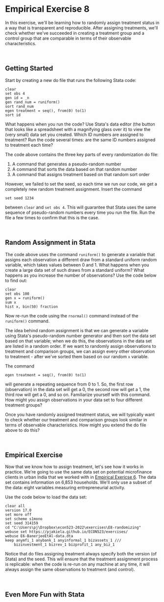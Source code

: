 # Empirical Exercise 8

In this exercise, we'll be learning how to randomly assign treatment status in a way 
that is transparent and reproducible.  After assigning treatments, we'll check 
whether we've succeeded in creating a treatment group and a control group 
that are comparable in terms of their observable characteristics.  

<br>

## Getting Started

Start by creating a new do file that runs the following Stata code:
```
clear
set obs 4
gen id = _n 
gen rand_num = runiform()
sort rand_num
egen treatment = seq(), from(0) to(1)
sort id
```
What happens when you run the code?  Use Stata's data editor (the button that looks like 
a spreadsheet with a magnifying glass over it) to view the (very small) data set you 
created.  Which ID numbers are assigned to treatment?  Run the code several times:  are 
the same ID numbers assigned to treatment each time?  

The code above contains the three key parts of every randomization do file:  

1. A command that generates a pseudo-random number 
2. A command that sorts the data based on that random number
3. A command that assigns treatment based on that random sort order

However, we failed to set the seed, so each time we run our code, we get a 
completely new random treatment assignment.  Insert the command 
```
set seed 1234 
```
between `clear` and `set obs 4`.  This will guarantee that Stata uses the 
same sequence of pseudo-random numbers every time you run the file.  Run the file 
a few times to confirm that this is the case. 

<br>

## Random Assignment in Stata

The code above uses the command `runiform()` to generate a variable that assigns 
each observation a different draw from a standard uniform random variable, which 
takes values between 0 and 1.  What happens when you create a large data set of such 
draws from a standard uniform?  What happens as you increase the number 
of observations?  Use the code below to find out:
```
clear
set obs 100
gen x = runiform()
sum x
hist x, bin(50) fraction
```
Now re-run the code using the `rnormal()` command instead of the `runiform()` command.  

The idea behind random assignment is that we can generate a variable 
using Stata's pseudo-random number generator and then sort the data set based on that 
variable; when we do this, the observations in the data set are listed in a 
random order.  If we want to randomly assign observations to treatment and comparison groups, 
we can assign every other observation to treatment - after we've sorted them based on 
our random `x` variable.

The command 
```
egen treatment = seq(), from(0) to(1)
``` 
will generate a repeating sequence from 0 to 1.  So, the first row (observation) in 
the data set will get a 0, the second row will get a 1, the third row will get a 0, 
and so on.  Familiarize yourself with this command.  How might you assign observations 
in your data set to four different treatment groups?

Once you have randomly assigned treatment status, we will typically want to check whether 
our treatment and comparison groups look similar in terms of observable characteristics.  How 
might you extend the do file above to do this?

<br>

## Empirical Exercise

Now that we know how to assign treatment, let's see how it works in practice.  We're 
going to use the same data set on potential microfinance clients in urban India 
that we worked with in [Empirical Exericse 6](https://pjakiela.github.io/ECON523/exercises/E6-TOT.html). The 
data set contains information on 6,853 households.  We'll only use a subset of the data:  eight variables measuring 
entrepreneurial activity.  

Use the code below to load the data set:  
```
clear all
version 17.0
set more off
set scheme s1mono
set seed 314159
cd "C:\Users\pj\Dropbox\econ523-2022\exercises\E8-randomizing"
webuse set https://pjakiela.github.io/ECON523/exercises/
webuse E6-BanerjeeEtAl-data.dta
keep anymfi_1 anybank_1 anyinformal_1 bizassets_1 ///
	bizinvestment_1 bizrev_1 bizprofit_1 any_biz_1
 ```
Notice that do files assigning treatment always specify both the 
version (of Stata) and the seed. This will ensure that the treatment assignment process is 
replicable:  when the code is re-run on any machine at any time, 
it will always assign the same observations to treatment (and control).  
 
 <br>
 
 ## Even More Fun with Stata
 
 


